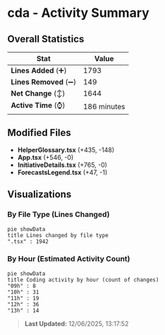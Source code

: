 # cda - Activity Summary 

## Overall Statistics

| Stat                   | Value                                                             |
| ---------------------- | ----------------------------------------------------------------- |
| **Lines Added** (➕)   | 1793                                          |
| **Lines Removed** (➖) | 149                                        |
| **Net Change** (↕)    | 1644                |
| **Active Time** (⌚)   | 186 minutes |


## Modified Files
- **HelperGlossary.tsx** (+435, -148)
- **App.tsx** (+546, -0)
- **InitiativeDetails.tsx** (+765, -0)
- **ForecastsLegend.tsx** (+47, -1)

## Visualizations

### By File Type (Lines Changed)

```mermaid
pie showData
title Lines changed by file type
".tsx" : 1942
```

### By Hour (Estimated Activity Count)

```mermaid
pie showData
title Coding activity by hour (count of changes)
"09h" : 8
"10h" : 31
"11h" : 19
"12h" : 36
"13h" : 14
```


> **Last Updated:** 12/06/2025, 13:17:52